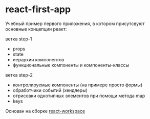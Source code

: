 # react-first-app
Учебный пример первого приложения, в котором присутсвуют основные концепции реакт: 

ветка step-1

* props
* state
* иерархии компонентов
* функциональные компоненты и компоненты-классы

ветка step-2

* контролируемые компоненты (на примере просто формы)
* обработчики событий (хендлеры)
* отрисовки однотипных элементов при помощи метода map
* keys

Основан на сборке [react-workspace](https://github.com/codyfet/react-workspace)
